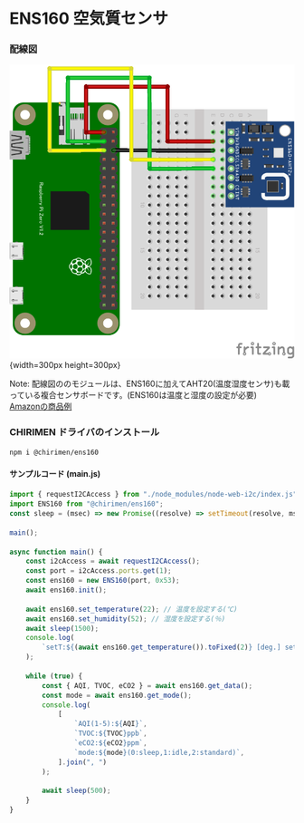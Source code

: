 # ENS160 空気質センサ

### 配線図

![配線図](./schematic.png "schematic"){width=300px height=300px}

Note: 配線図ののモジュールは、ENS160に加えてAHT20(温度湿度センサ)も載っている複合センサボードです。(ENS160は温度と湿度の設定が必要)　<a href="https://www.amazon.co.jp/dp/B0D41R4V3Z">Amazonの商品例</a>

### CHIRIMEN ドライバのインストール

```shell
npm i @chirimen/ens160
```

#### サンプルコード (main.js)

```javascript
import { requestI2CAccess } from "./node_modules/node-web-i2c/index.js";
import ENS160 from "@chirimen/ens160";
const sleep = (msec) => new Promise((resolve) => setTimeout(resolve, msec));

main();

async function main() {
	const i2cAccess = await requestI2CAccess();
	const port = i2cAccess.ports.get(1);
	const ens160 = new ENS160(port, 0x53);
	await ens160.init();

	await ens160.set_temperature(22); // 温度を設定する(℃)
	await ens160.set_humidity(52); // 湿度を設定する(％)
	await sleep(1500);
	console.log(
		`setT:${(await ens160.get_temperature()).toFixed(2)} [deg.] setH:${(await ens160.get_humidity()).toFixed(2)} [%]`
	);

	while (true) {
		const { AQI, TVOC, eCO2 } = await ens160.get_data();
		const mode = await ens160.get_mode();
		console.log(
			[
				`AQI(1-5):${AQI}`,
				`TVOC:${TVOC}ppb`,
				`eCO2:${eCO2}ppm`,
				`mode:${mode}(0:sleep,1:idle,2:standard)`,
			].join(", ")
		);

		await sleep(500);
	}
}
```
